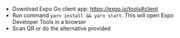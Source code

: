 - Download Expo Go client app: https://expo.io/tools#client
- Run command `yarn install && yarn start`. This will open Expo
  Developer Tools in a browser
- Scan QR or do the alternative provided
